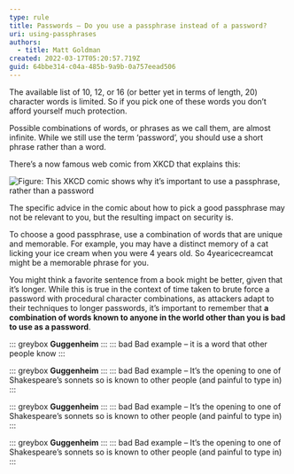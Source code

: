 ```yaml
---
type: rule
title: Passwords – Do you use a passphrase instead of a password?
uri: using-passphrases
authors:
  - title: Matt Goldman
created: 2022-03-17T05:20:57.719Z
guid: 64bbe314-c04a-485b-9a9b-0a757eead506
---
```

The available list of 10, 12, or 16 (or better yet in terms of length, 20) character words is limited. So if you pick one of these words you don’t afford yourself much protection.

Possible combinations of words, or phrases as we call them, are almost infinite. While we still use the term ‘password’, you should use a short phrase rather than a word.

<!--endintro-->

There’s a now famous web comic from XKCD that explains this:

![Figure: This XKCD comic shows why it’s important to use a passphrase, rather than a password](xkcd-passphrases.png)

The specific advice in the comic about how to pick a good passphrase may not be relevant to you, but the resulting impact on security is.

To choose a good passphrase, use a combination of words that are unique and memorable. For example, you may have a distinct memory of a cat licking your ice cream when you were 4 years old. So 4yearicecreamcat might be a memorable phrase for you.

You might think a favorite sentence from a book might be better, given that it’s longer. While this is true in the context of time taken to brute force a password with procedural character combinations, as attackers adapt to their techniques to longer passwords, it’s important to remember that **a combination of words known to anyone in the world other than you is bad to use as a password**.

::: greybox
**Guggenheim**
:::
::: bad
Bad example – it is a word that other people know
:::
 
::: greybox
**Guggenheim**
:::
::: bad
Bad example – It’s the opening to one of Shakespeare’s sonnets so is known to other people (and painful to type in)
:::

::: greybox
**Guggenheim**
:::
::: bad
Bad example – It’s the opening to one of Shakespeare’s sonnets so is known to other people (and painful to type in)
:::

::: greybox
**Guggenheim**
:::
::: bad
Bad example – It’s the opening to one of Shakespeare’s sonnets so is known to other people (and painful to type in)
:::